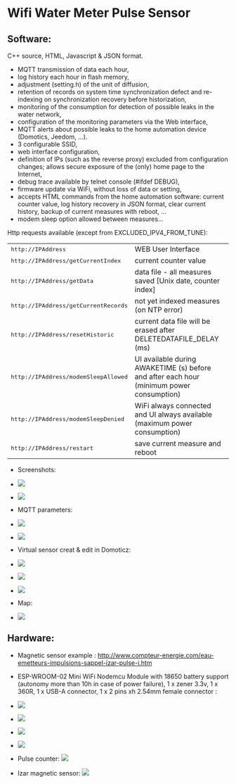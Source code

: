Wifi Water Meter Pulse Sensor
=============================


Software:
---------

C++ source, HTML, Javascript & JSON format.

* MQTT transmission of data each hour,
* log history each hour in flash memory,
* adjustment (setting.h) of the unit of diffusion,
* retention of records on system time synchronization defect and re-indexing on synchronization recovery before historization,
* monitoring of the consumption for detection of possible leaks in the water network,
* configuration of the monitoring parameters via the Web interface,
* MQTT alerts about possible leaks to the home automation device (Domotics, Jeedom, ...).
* 3 configurable SSID,
* web interface configuration,
* definition of IPs (such as the reverse proxy) excluded from configuration changes; allows secure exposure of the (only) home page to the Internet,
* debug trace available by telnet console (#ifdef DEBUG),
* firmware update via WiFi, without loss of data or setting,
* accepts HTML commands from the home automation software: current counter value, log history recovery in JSON format, clear current history, backup of current measures with reboot, ...
* modem sleep option allowed between measures...


Http requests available (except from EXCLUDED_IPV4_FROM_TUNE):
<table>
  <tr>
    <td><tt>http://IPAddress</tt></td>
    <td>WEB User Interface</td>
  </tr>
  <tr>
    <td><tt>http://IPAddress/getCurrentIndex</tt></td>
    <td>current counter value</td>
  </tr>
  <tr>
    <td><tt>http://IPAddress/getData</tt></td>
    <td>data file - all measures saved [Unix date, counter index]</td>
  </tr>
  <tr>
    <td><tt>http://IPAddress/getCurrentRecords</tt></td>
    <td>not yet indexed measures (on NTP error)</td>
  </tr>
  <tr>
    <td><tt>http://IPAddress/resetHistoric</tt></td>
    <td>current data file will be erased after DELETEDATAFILE_DELAY (ms)</td>
  </tr>
  <tr>
    <td><tt>http://IPAddress/modemSleepAllowed</tt></td>
    <td>UI available during AWAKETIME (s) before and after each hour (minimum power consumption)</td>
  </tr>
  <tr>
    <td><tt>http://IPAddress/modemSleepDenied</tt></td>
    <td>WiFi always connected and UI always available (maximum power consumption)</td>
  </tr>
  <tr>
    <td><tt>http://IPAddress/restart</tt></td>
    <td>save current measure and reboot</td>
  </tr>
</table>

* Screenshots:

* ![](doc/images/screenshot.png)

* ![](doc/images/about.jpg)

* MQTT parameters:

* ![](doc/images/mqtt1.png)

* ![](doc/images/mqtt2.png)

* Virtual sensor creat & edit in Domoticz:

* ![](doc/images/domoticz/edit.png)

* ![](doc/images/domoticz/devices.png)

* ![](doc/images/domoticz/sensors.png)

* Map:

* ![](doc/images/domoticz/map.png)


Hardware:
---------

* Magnetic sensor example : http://www.compteur-energie.com/eau-emetteurs-impulsions-sappel-izar-pulse-i.htm

* ESP-WROOM-02 Mini WiFi Nodemcu Module with 18650 battery support (autonomy more than 10h in case of power failure), 1 x zener 3.3v, 1 x 360R, 1 x USB-A connector, 1 x 2 pins xh 2.54mm female connector :

* ![](doc/images/esp8266.jpg)

* ![](doc/images/case1.jpg)

* ![](doc/images/case2.jpg)

* ![](doc/images/case3.jpg)

* Pulse counter: ![](doc/images/pulseCounter.jpg)

* Izar magnetic sensor: ![](doc/images/IzarSensor.jpg)

